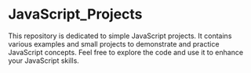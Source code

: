 # JavaScript_Projects
This repository is dedicated to simple JavaScript projects. It contains various examples and small projects to demonstrate and practice JavaScript concepts. Feel free to explore the code and use it to enhance your JavaScript skills.
